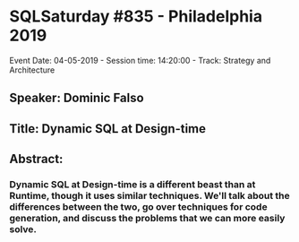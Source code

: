 # SQLSaturday #835 - Philadelphia 2019
Event Date: 04-05-2019 - Session time: 14:20:00 - Track: Strategy and Architecture
## Speaker: Dominic Falso
## Title: Dynamic SQL at Design-time
## Abstract:
### Dynamic SQL at Design-time is a different beast than at Runtime, though it uses similar techniques. We'll talk about the differences between the two, go over techniques for code generation, and discuss the problems that we can more easily solve.
